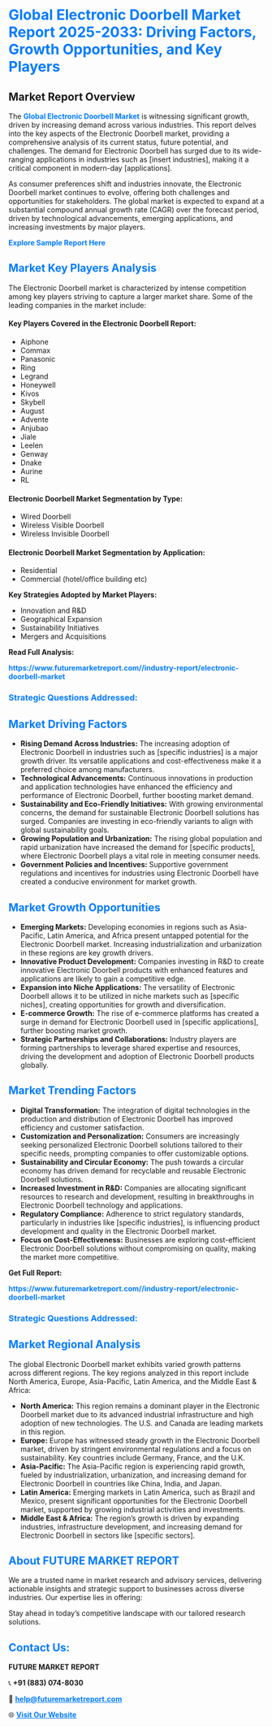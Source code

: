 <h1 style="color: #007BFF;">Global Electronic Doorbell Market Report 2025-2033: Driving Factors, Growth Opportunities, and Key Players</h1>

<section id="overview">
<h2>Market Report Overview</h2>
<p>The <a href="https://www.futuremarketreport.com//industry-report/electronic-doorbell-market" style="color: #007BFF; text-decoration: none;"><strong>Global Electronic Doorbell Market</strong></a> is witnessing significant growth, driven by increasing demand across various industries. This report delves into the key aspects of the Electronic Doorbell market, providing a comprehensive analysis of its current status, future potential, and challenges. The demand for Electronic Doorbell has surged due to its wide-ranging applications in industries such as [insert industries], making it a critical component in modern-day [applications].</p>
<p>As consumer preferences shift and industries innovate, the Electronic Doorbell market continues to evolve, offering both challenges and opportunities for stakeholders. The global market is expected to expand at a substantial compound annual growth rate (CAGR) over the forecast period, driven by technological advancements, emerging applications, and increasing investments by major players.</p>
</section>

<section id="overview">
<p><a href="https://www.futuremarketreport.com//request-sample/reportId=82124" style="color: #007BFF; text-decoration: none;"><strong>Explore Sample Report Here</strong></a></p>
</section>

<section id="key-players">
<h2 style="color: #007BFF;">Market Key Players Analysis</h2>
<p>The Electronic Doorbell market is characterized by intense competition among key players striving to capture a larger market share. Some of the leading companies in the market include:</p>
<h4>Key Players Covered in the Electronic Doorbell Report:</h4>
<ul><li>Aiphone</li><li>Commax</li><li>Panasonic</li><li>Ring</li><li>Legrand</li><li>Honeywell</li><li>Kivos</li><li>Skybell</li><li>August</li><li>Advente</li><li>Anjubao</li><li>Jiale</li><li>Leelen</li><li>Genway</li><li>Dnake</li><li>Aurine</li><li>RL</li></ul>
<h4>Electronic Doorbell Market Segmentation by Type:</h4>
<ul><li>Wired Doorbell</li><li>Wireless Visible Doorbell</li><li>Wireless Invisible Doorbell</li></ul>

<h4>Electronic Doorbell Market Segmentation by Application:</h4>
<ul><li>Residential</li><li>Commercial (hotel/office building etc)</li></ul>
<p><strong>Key Strategies Adopted by Market Players:</strong></p>
<ul>
<li>Innovation and R&D</li>
<li>Geographical Expansion</li>
<li>Sustainability Initiatives</li>
<li>Mergers and Acquisitions</li>
</ul>
</section>

<section>
<p><strong>Read Full Analysis: </strong></p><a href="https://www.futuremarketreport.com//industry-report/electronic-doorbell-market" style="color: #007BFF; text-decoration: none;"><strong>https://www.futuremarketreport.com//industry-report/electronic-doorbell-market</strong></a>
<h3 style="color: #007BFF;">Strategic Questions Addressed:</h3>
</section>

<section id="driving-factors">
<h2 style="color: #007BFF;">Market Driving Factors</h2>
<ul>
<li><strong>Rising Demand Across Industries:</strong> The increasing adoption of Electronic Doorbell in industries such as [specific industries] is a major growth driver. Its versatile applications and cost-effectiveness make it a preferred choice among manufacturers.</li>
<li><strong>Technological Advancements:</strong> Continuous innovations in production and application technologies have enhanced the efficiency and performance of Electronic Doorbell, further boosting market demand.</li>
<li><strong>Sustainability and Eco-Friendly Initiatives:</strong> With growing environmental concerns, the demand for sustainable Electronic Doorbell solutions has surged. Companies are investing in eco-friendly variants to align with global sustainability goals.</li>
<li><strong>Growing Population and Urbanization:</strong> The rising global population and rapid urbanization have increased the demand for [specific products], where Electronic Doorbell plays a vital role in meeting consumer needs.</li>
<li><strong>Government Policies and Incentives:</strong> Supportive government regulations and incentives for industries using Electronic Doorbell have created a conducive environment for market growth.</li>
</ul>
</section>

<section id="growth-opportunities">
<h2 style="color: #007BFF;">Market Growth Opportunities</h2>
<ul>
<li><strong>Emerging Markets:</strong> Developing economies in regions such as Asia-Pacific, Latin America, and Africa present untapped potential for the Electronic Doorbell market. Increasing industrialization and urbanization in these regions are key growth drivers.</li>
<li><strong>Innovative Product Development:</strong> Companies investing in R&D to create innovative Electronic Doorbell products with enhanced features and applications are likely to gain a competitive edge.</li>
<li><strong>Expansion into Niche Applications:</strong> The versatility of Electronic Doorbell allows it to be utilized in niche markets such as [specific niches], creating opportunities for growth and diversification.</li>
<li><strong>E-commerce Growth:</strong> The rise of e-commerce platforms has created a surge in demand for Electronic Doorbell used in [specific applications], further boosting market growth.</li>
<li><strong>Strategic Partnerships and Collaborations:</strong> Industry players are forming partnerships to leverage shared expertise and resources, driving the development and adoption of Electronic Doorbell products globally.</li>
</ul>
</section>

<section id="trending-factors">
<h2 style="color: #007BFF;">Market Trending Factors</h2>
<ul>
<li><strong>Digital Transformation:</strong> The integration of digital technologies in the production and distribution of Electronic Doorbell has improved efficiency and customer satisfaction.</li>
<li><strong>Customization and Personalization:</strong> Consumers are increasingly seeking personalized Electronic Doorbell solutions tailored to their specific needs, prompting companies to offer customizable options.</li>
<li><strong>Sustainability and Circular Economy:</strong> The push towards a circular economy has driven demand for recyclable and reusable Electronic Doorbell solutions.</li>
<li><strong>Increased Investment in R&D:</strong> Companies are allocating significant resources to research and development, resulting in breakthroughs in Electronic Doorbell technology and applications.</li>
<li><strong>Regulatory Compliance:</strong> Adherence to strict regulatory standards, particularly in industries like [specific industries], is influencing product development and quality in the Electronic Doorbell market.</li>
<li><strong>Focus on Cost-Effectiveness:</strong> Businesses are exploring cost-efficient Electronic Doorbell solutions without compromising on quality, making the market more competitive.</li>
</ul>
</section>

<section>
<p><strong>Get Full Report: </strong></p><a href="https://www.futuremarketreport.com//industry-report/electronic-doorbell-market" style="color: #007BFF; text-decoration: none;"><strong>https://www.futuremarketreport.com//industry-report/electronic-doorbell-market</strong></a>
<h3 style="color: #007BFF;">Strategic Questions Addressed:</h3>
</section>


<section id="regional-analysis">
<h2 style="color: #007BFF;">Market Regional Analysis</h2>
<p>The global Electronic Doorbell market exhibits varied growth patterns across different regions. The key regions analyzed in this report include North America, Europe, Asia-Pacific, Latin America, and the Middle East & Africa:</p>
<ul>
<li><strong>North America:</strong> This region remains a dominant player in the Electronic Doorbell market due to its advanced industrial infrastructure and high adoption of new technologies. The U.S. and Canada are leading markets in this region.</li>
<li><strong>Europe:</strong> Europe has witnessed steady growth in the Electronic Doorbell market, driven by stringent environmental regulations and a focus on sustainability. Key countries include Germany, France, and the U.K.</li>
<li><strong>Asia-Pacific:</strong> The Asia-Pacific region is experiencing rapid growth, fueled by industrialization, urbanization, and increasing demand for Electronic Doorbell in countries like China, India, and Japan.</li>
<li><strong>Latin America:</strong> Emerging markets in Latin America, such as Brazil and Mexico, present significant opportunities for the Electronic Doorbell market, supported by growing industrial activities and investments.</li>
<li><strong>Middle East & Africa:</strong> The region’s growth is driven by expanding industries, infrastructure development, and increasing demand for Electronic Doorbell in sectors like [specific sectors].</li>
</ul>
</section>

<footer>
<h2 style="color: #007BFF;">About FUTURE MARKET REPORT</h2>
<p>We are a trusted name in market research and advisory services, delivering actionable insights and strategic support to businesses across diverse industries. Our expertise lies in offering:</p>

<p>Stay ahead in today’s competitive landscape with our tailored research solutions.</p>

<h2 style="color: #007BFF;">Contact Us:</h2>
<p><strong>FUTURE MARKET REPORT</strong></p>
<p>📞 <strong>+91 (883) 074-8030</strong></p>
<p>📧 <strong><a href="mailto:help@futuremarketreport.com" style="color: #007BFF;">help@futuremarketreport.com</a></strong></p>
<p>🌐 <strong><a href="https://www.futuremarketreport.com/" style="color: #007BFF;">Visit Our Website</a></strong></p>
</footer>